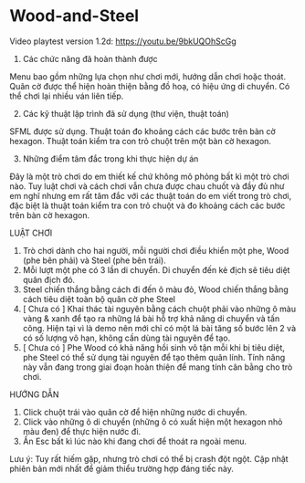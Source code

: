 # Wood-and-Steel

Video playtest version 1.2d: https://youtu.be/9bkUQOhScGg

1. Các chức năng đã hoàn thành được

Menu bao gồm những lựa chọn như chơi mới, hướng dẫn chơi hoặc thoát.
Quân cờ được thể hiện hoàn thiện bằng đồ hoạ, có hiệu ứng di chuyển.
Có thể chơi lại nhiều ván liên tiếp.

2. Các kỹ thuật lập trình đã sử dụng (thư viện, thuật toán)

SFML được sử dụng.
Thuật toán đo khoảng cách các bước trên bàn cờ hexagon.
Thuật toán kiểm tra con trỏ chuột trên một bàn cờ hexagon.


3. Những điểm tâm đắc trong khi thực hiện dự án

Đây là một trò chơi do em thiết kế chứ không mô phỏng bất kì một trò chơi nào. 
Tuy luật chơi và cách chơi vẫn chưa được chau chuốt và đầy đủ như em nghĩ nhưng em rất tâm đắc với các thuật toán do em viết trong trò chơi, đặc biệt là thuật toán kiểm tra con trỏ chuột và đo khoảng cách các bước trên bàn cờ hexagon.


LUẬT CHƠI
1. Trò chơi dành cho hai người, mỗi người chơi điều khiển một phe, Wood (phe bên phải) và Steel (phe bên trái).
2. Mỗi lượt một phe có 3 lần di chuyển. Di chuyển đến kẻ địch sẽ tiêu diệt quân địch đó.
3. Steel chiến thắng bằng cách đi đến ô màu đỏ, Wood chiến thắng bằng cách tiêu diệt toàn bộ quân cờ phe Steel
4. [ Chưa có ] Khai thác tài nguyên bằng cách chuột phải vào những ô màu vàng & xanh để tạo ra những lá bài hỗ trợ khả năng di chuyển và tấn công. Hiện tại vì là demo nên mới chỉ có một lá bài tăng số bước lên 2 và có số lượng vô hạn, không cần dùng tài nguyên để tạo.
5. [ Chưa có ] Phe Wood có khả năng hồi sinh vô tận mỗi khi bị tiêu diệt, phe Steel có thể sử dụng tài nguyên để tạo thêm quân lính. Tính năng này vẫn đang trong giai đoạn hoàn thiện để mang tính cân bằng cho trò chơi.

HƯỚNG DẪN
1. Click chuột trái vào quân cờ để hiện những nước di chuyển.
2. Click vào những ô di chuyển (những ô có xuất hiện một hexagon nhỏ màu đen) để thực hiện nước đi.
3. Ấn Esc bất kì lúc nào khi đang chơi để thoát ra ngoài menu.

Lưu ý: Tuy rất hiếm gặp, nhưng trò chơi có thể bị crash đột ngột. Cập nhật phiên bản mới nhất để giảm thiểu trường hợp đáng tiếc này.
